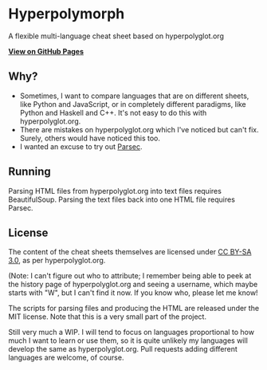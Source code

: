 # Hyperpolymorph

A flexible multi-language cheat sheet based on hyperpolyglot.org

[**View on GitHub Pages**](http://betaveros.github.io/hyperpolymorph/)

## Why?

- Sometimes, I want to compare languages that are on different sheets, like Python and JavaScript, or in completely different paradigms, like Python and Haskell and C++. It's not easy to do this with hyperpolyglot.org.
- There are mistakes on hyperpolyglot.org which I've noticed but can't fix. Surely, others would have noticed this too.
- I wanted an excuse to try out [Parsec](http://www.haskell.org/haskellwiki/Parsec).

## Running

Parsing HTML files from hyperpolyglot.org into text files requires BeautifulSoup. Parsing the text files back into one HTML file requires Parsec.

## License

The content of the cheat sheets themselves are licensed under [CC BY-SA 3.0](http://creativecommons.org/licenses/by-sa/3.0/), as per hyperpolyglot.org.

(Note: I can't figure out who to attribute; I remember being able to peek at the history page of hyperpolyglot.org and seeing a username, which maybe starts with "W", but I can't find it now. If you know who, please let me know!

The scripts for parsing files and producing the HTML are released under the MIT license. Note that this is a very small part of the project.

Still very much a WIP. I will tend to focus on languages proportional to how much I want to learn or use them, so it is quite unlikely my languages will develop the same as hyperpolyglot.org. Pull requests adding different languages are welcome, of course.
